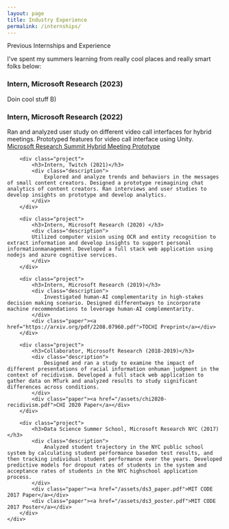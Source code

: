 ```yaml
---
layout: page
title: Industry Experience
permalink: /internships/
---
```

Previous Internships and Experience
<div id="experience" class="block">
    <p>
        I've spent my summers learning from really cool places and really smart folks below:
    </p>
    <div class="project_block">
        <div class="project">
            <h3>Intern, Microsoft Research (2023)</h3>
            <div class="description">
                Doin cool stuff B)
            </div>
        </div>
        <div class="project">
            <h3>Intern, Microsoft Research (2022)</h3>
            <div class="description">
                Ran and analyzed user study on different video call interfaces for hybrid meetings. Prototyped features for video call interface using Unity.
            </div>
            <div class="paper"><a href="https://www.youtube.com/watch?v=Zl5M5e1fxIA">Microsoft Research Summit Hybrid Meeting Prototype</a></div>
        </div>

        <div class="project">
            <h3>Intern, Twitch (2021)</h3>
            <div class="description">
                Explored and analyze trends and behaviors in the messages of small content creators. Designed a prototype reimagining chat analytics of content creators. Ran interviews and user studies to develop insights on prototype and develop analytics.
            </div>
        </div>

        <div class="project">
            <h3>Intern, Microsoft Research (2020) </h3>
            <div class="description">
            Utilized computer vision using OCR and entity recognition to extract information and develop insights to support personal informationmanagement. Developed a full stack web application using nodejs and azure cognitive services. 
            </div>
        </div>

        <div class="project">
            <h3>Intern, Microsoft Research (2019)</h3>
            <div class="description">
                Investigated human-AI complementarity in high-stakes decision making scenario. Designed differentways to incorporate machine recommendations to leverage human-AI complementarity.
            </div>
            <div class="paper"><a href="https://arxiv.org/pdf/2208.07960.pdf">TOCHI Preprint</a></div>
        </div>

        <div class="project">
            <h3>Collaborator, Microsoft Research (2018-2019)</h3>
            <div class="description">
                Designed and ran a study to examine the impact of different presentations of racial information onhuman judgment in the context of recidivism. Developed a full stack web application to gather data on MTurk and analyzed results to study significant differences across conditions.
            </div>
            <div class="paper"><a href="/assets/chi2020-recidivism.pdf">CHI 2020 Paper</a></div>
        </div>

        <div class="project">
            <h3>Data Science Summer School, Microsoft Research NYC (2017)</h3>
            <div class="description">
                Analyzed student trajectory in the NYC public school system by calculating student performance basedon test results, and then tracking individual student performance over the years. Developed predictive models for dropout rates of students in the system and acceptance rates of students in the NYC highschool application process.
            </div>
            <div class="paper"><a href="/assets/ds3_paper.pdf">MIT CODE 2017 Paper</a></div>
            <div class="paper"><a href="/assets/ds3_poster.pdf">MIT CODE 2017 Poster</a></div>
        </div>
    </div>

</div>
